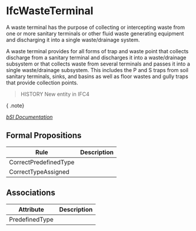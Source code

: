 IfcWasteTerminal
================
A waste terminal has the purpose of collecting or intercepting waste from one
or more sanitary terminals or other fluid waste generating equipment and
discharging it into a single waste/drainage system.  
  
A waste terminal provides for all forms of trap and waste point that collects
discharge from a sanitary terminal and discharges it into a waste/drainage
subsystem or that collects waste from several terminals and passes it into a
single waste/drainage subsystem. This includes the P and S traps from soil
sanitary terminals, sinks, and basins as well as floor wastes and gully traps
that provide collection points.  
  
> HISTORY  New entity in IFC4  
  
{ .note}  
>  
[ _bSI
Documentation_](https://standards.buildingsmart.org/IFC/DEV/IFC4_2/FINAL/HTML/schema/ifcplumbingfireprotectiondomain/lexical/ifcwasteterminal.htm)


Formal Propositions
-------------------
| Rule                  | Description   |
|-----------------------|---------------|
| CorrectPredefinedType |               |
| CorrectTypeAssigned   |               |

Associations
------------
| Attribute      | Description   |
|----------------|---------------|
| PredefinedType |               |

